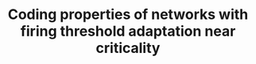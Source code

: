 ---
title: "Coding properties of networks with firing threshold adaptation near criticality"
collection: talks
type: conference
venue: "Autumn Meeting 2024 of the Brazilian Society of Physics"
year: 2024
location: "Florianopolis, SC, Brazil"
website: ""
---